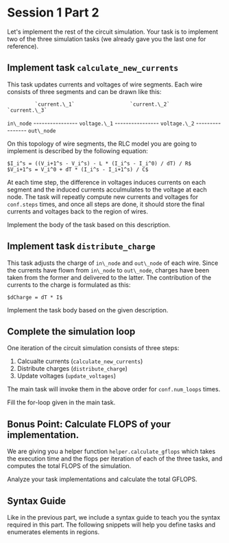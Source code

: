 # Session 1 Part 2

Let's implement the rest of the circuit simulation. Your task is to implement two of the three simulation tasks (we already gave you the last one for reference).

## Implement task `calculate_new_currents`

This task updates currents and voltages of wire segments. Each wire consists of three segments and can be drawn like this:

             `current.\_1`                  `current.\_2`                  `current.\_3`
`in\_node` ---------------- `voltage.\_1` ---------------- `voltage.\_2` ---------------- `out\_node`

On this topology of wire segments, the RLC model you are going to implement is described by the following equation:

    $I_i^s = ((V_i+1^s - V_i^s) - L * (I_i^s - I_i^0) / dT) / R$
    $V_i+1^s = V_i^0 + dT * (I_i^s - I_i+1^s) / C$

At each time step, the difference in voltages induces currents on each segment and the induced currents acculmulates to the voltage at each node. The task will repeatly compute new currents and voltages for `conf.steps` times, and once all steps are done, it should store the final currents and voltages back to the region of wires.

Implement the body of the task based on this description.

## Implement task `distribute_charge`

This task adjusts the charge of `in\_node` and `out\_node` of each wire. Since the currents have flown from `in\_node` to `out\_node`, charges have been taken from the former and delivered to the latter. The contribution of the currents to the charge is formulated as this:

    $dCharge = dT * I$

Implement the task body based on the given description.

## Complete the simulation loop

One iteration of the circuit simulation consists of three steps:

1. Calcualte currents (`calculate_new_currents`)
2. Distribute charges (`distribute_charge`)
3. Update voltages (`update_voltages`)

The main task will invoke them in the above order for `conf.num_loops` times.

Fill the for-loop given in the main task.

## Bonus Point: Calculate FLOPS of your implementation.

We are giving you a helper function `helper.calculate_gflops` which takes the execution time and the flops per iteration of each of the three tasks, and computes the total FLOPS of the simulation.

Analyze your task implementations and calculate the total GFLOPS.

## Syntax Guide

Like in the previous part, we include a syntax guide to teach you the syntax required in this part. The following snippets will help you define tasks and enumerates elements in regions.
